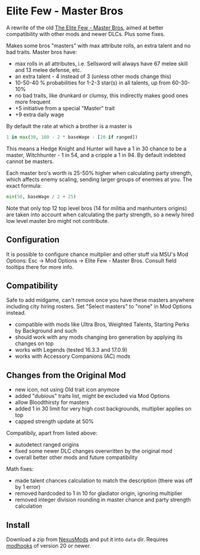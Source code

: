 # Elite Few - Master Bros

A rewrite of the old [The Elite Few - Master Bros][old-mod], aimed at better compatibility with other mods and newer DLCs. Plus some fixes.

Makes some bros "masters" with max attribute rolls, an extra talent and no bad traits. Master bros have:

- max rolls in all attributes, i.e. Sellsword will always have 67 melee skill and 13 melee defense, etc.
- an extra talent - 4 instead of 3 (unless other mods change this)
- 10-50-40 % probabilities for 1-2-3 star(s) in all talents, up from 60-30-10%
- no bad traits, like drunkard or clumsy, this indirectly makes good ones more frequent
- +5 initiative from a special "Master" trait
- +9 extra daily wage

By default the rate at which a brother is a master is

```python
1 in max(30, 100 - 2 * baseWage - [20 if ranged])
```

This means a Hedge Knight and Hunter will have a 1 in 30 chance to be a master, Witchhunter - 1 in 54, and a cripple a 1 in 94. By default indebted cannot be masters.

Each master bro's worth is 25-50% higher when calculating party strength, which affects enemy scaling, sending larger groups of enemies at you. The exact formula:

```python
min(50, baseWage / 2 + 25)
```

Note that only top 12 top level bros (14 for militia and manhunters origins) are taken into account when calculating the party strength, so a newly hired low level master bro might not contribute.


## Configuration

It is possible to configure chance multplier and other stuff via MSU's Mod Options: Esc -> Mod Options -> Elite Few - Master Bros. Consult field tooltips there for more info. 


## Compatibility

Safe to add midgame, can't remove once you have these masters anywhere including city hiring rosters. Set "Select masters" to "none" in Mod Options instead.

- compatible with mods like Ultra Bros, Weighted Talents, Starting Perks by Background and such
- should work with any mods changing bro generation by applying its changes on top
- works with Legends (tested 16.3.3 and 17.0.9)
- works with Accessory Companions (AC) mods


## Changes from the Original Mod

- new icon, not using Old trait icon anymore
- added "dubious" traits list, might be excluded via Mod Options
- allow Bloodthirsty for masters
- added 1 in 30 limit for very high cost backgrounds, multiplier applies on top
- capped strength update at 50%

Compatibily, apart from listed above:

- autodetect ranged origins
- fixed some newer DLC changes overwritten by the original mod
- overall better other mods and future compatibility

Math fixes:

- made talent chances calculation to match the description (there was off by 1 error)
- removed hardcoded to 1 in 10 for gladiator origin, ignoring multiplier
- removed integer division rounding in master chance and party strength calculation


## Install

Download a zip from [NexusMods][] and put it into `data` dir. Requires [modhooks][] of version 20 or newer.


[NexusMods]: https://www.nexusmods.com/battlebrothers/mods/665
[modhooks]: https://www.nexusmods.com/battlebrothers/mods/42
[old-mod]: https://www.nexusmods.com/battlebrothers/mods/253
